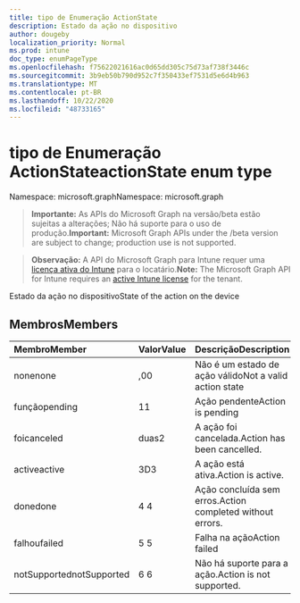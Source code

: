 ```yaml
---
title: tipo de Enumeração ActionState
description: Estado da ação no dispositivo
author: dougeby
localization_priority: Normal
ms.prod: intune
doc_type: enumPageType
ms.openlocfilehash: f75622021616ac0d65dd305c75d73af738f3446c
ms.sourcegitcommit: 3b9eb50b790d952c7f350433ef7531d5e6d4b963
ms.translationtype: MT
ms.contentlocale: pt-BR
ms.lasthandoff: 10/22/2020
ms.locfileid: "48733165"
---
```

# <a name="actionstate-enum-type"></a><span data-ttu-id="0f320-103">tipo de Enumeração ActionState</span><span class="sxs-lookup"><span data-stu-id="0f320-103">actionState enum type</span></span>

<span data-ttu-id="0f320-104">Namespace: microsoft.graph</span><span class="sxs-lookup"><span data-stu-id="0f320-104">Namespace: microsoft.graph</span></span>

> <span data-ttu-id="0f320-105">**Importante:** As APIs do Microsoft Graph na versão/beta estão sujeitas a alterações; Não há suporte para o uso de produção.</span><span class="sxs-lookup"><span data-stu-id="0f320-105">**Important:** Microsoft Graph APIs under the /beta version are subject to change; production use is not supported.</span></span>

> <span data-ttu-id="0f320-106">**Observação:** A API do Microsoft Graph para Intune requer uma [licença ativa do Intune](https://go.microsoft.com/fwlink/?linkid=839381) para o locatário.</span><span class="sxs-lookup"><span data-stu-id="0f320-106">**Note:** The Microsoft Graph API for Intune requires an [active Intune license](https://go.microsoft.com/fwlink/?linkid=839381) for the tenant.</span></span>

<span data-ttu-id="0f320-107">Estado da ação no dispositivo</span><span class="sxs-lookup"><span data-stu-id="0f320-107">State of the action on the device</span></span>

## <a name="members"></a><span data-ttu-id="0f320-108">Membros</span><span class="sxs-lookup"><span data-stu-id="0f320-108">Members</span></span>
|<span data-ttu-id="0f320-109">Membro</span><span class="sxs-lookup"><span data-stu-id="0f320-109">Member</span></span>|<span data-ttu-id="0f320-110">Valor</span><span class="sxs-lookup"><span data-stu-id="0f320-110">Value</span></span>|<span data-ttu-id="0f320-111">Descrição</span><span class="sxs-lookup"><span data-stu-id="0f320-111">Description</span></span>|
|:---|:---|:---|
|<span data-ttu-id="0f320-112">none</span><span class="sxs-lookup"><span data-stu-id="0f320-112">none</span></span>|<span data-ttu-id="0f320-113">,0</span><span class="sxs-lookup"><span data-stu-id="0f320-113">0</span></span>|<span data-ttu-id="0f320-114">Não é um estado de ação válido</span><span class="sxs-lookup"><span data-stu-id="0f320-114">Not a valid action state</span></span>|
|<span data-ttu-id="0f320-115">função</span><span class="sxs-lookup"><span data-stu-id="0f320-115">pending</span></span>|<span data-ttu-id="0f320-116">1</span><span class="sxs-lookup"><span data-stu-id="0f320-116">1</span></span>|<span data-ttu-id="0f320-117">Ação pendente</span><span class="sxs-lookup"><span data-stu-id="0f320-117">Action is pending</span></span>|
|<span data-ttu-id="0f320-118">foi</span><span class="sxs-lookup"><span data-stu-id="0f320-118">canceled</span></span>|<span data-ttu-id="0f320-119">duas</span><span class="sxs-lookup"><span data-stu-id="0f320-119">2</span></span>|<span data-ttu-id="0f320-120">A ação foi cancelada.</span><span class="sxs-lookup"><span data-stu-id="0f320-120">Action has been cancelled.</span></span>|
|<span data-ttu-id="0f320-121">active</span><span class="sxs-lookup"><span data-stu-id="0f320-121">active</span></span>|<span data-ttu-id="0f320-122">3D</span><span class="sxs-lookup"><span data-stu-id="0f320-122">3</span></span>|<span data-ttu-id="0f320-123">A ação está ativa.</span><span class="sxs-lookup"><span data-stu-id="0f320-123">Action is active.</span></span>|
|<span data-ttu-id="0f320-124">done</span><span class="sxs-lookup"><span data-stu-id="0f320-124">done</span></span>|<span data-ttu-id="0f320-125">4 </span><span class="sxs-lookup"><span data-stu-id="0f320-125">4</span></span>|<span data-ttu-id="0f320-126">Ação concluída sem erros.</span><span class="sxs-lookup"><span data-stu-id="0f320-126">Action completed without errors.</span></span>|
|<span data-ttu-id="0f320-127">falhou</span><span class="sxs-lookup"><span data-stu-id="0f320-127">failed</span></span>|<span data-ttu-id="0f320-128">5 </span><span class="sxs-lookup"><span data-stu-id="0f320-128">5</span></span>|<span data-ttu-id="0f320-129">Falha na ação</span><span class="sxs-lookup"><span data-stu-id="0f320-129">Action failed</span></span>|
|<span data-ttu-id="0f320-130">notSupported</span><span class="sxs-lookup"><span data-stu-id="0f320-130">notSupported</span></span>|<span data-ttu-id="0f320-131">6 </span><span class="sxs-lookup"><span data-stu-id="0f320-131">6</span></span>|<span data-ttu-id="0f320-132">Não há suporte para a ação.</span><span class="sxs-lookup"><span data-stu-id="0f320-132">Action is not supported.</span></span>|





